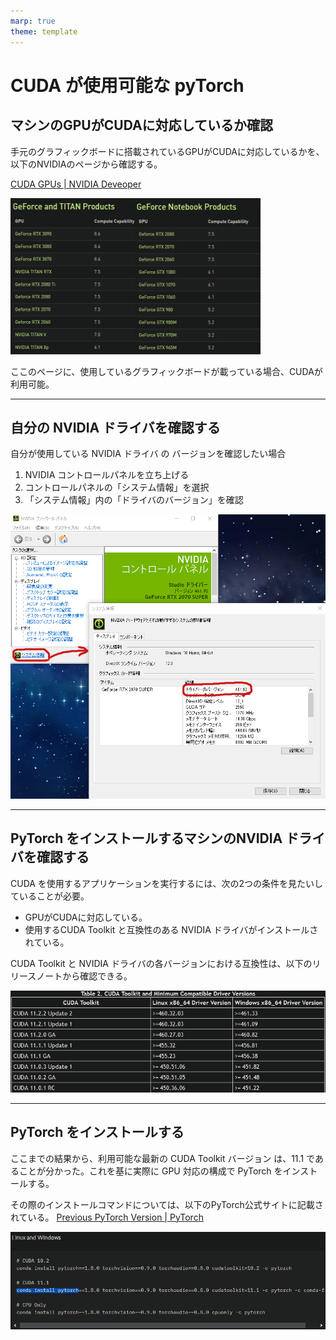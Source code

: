 ```yaml
---
marp: true
theme: template
---
```


# CUDA が使用可能な pyTorch

## マシンのGPUがCUDAに対応しているか確認

手元のグラフィックボードに搭載されているGPUがCUDAに対応しているかを、以下のNVIDIAのページから確認する。

[CUDA GPUs | NVIDIA Deveoper](https://developer.nvidia.com/cuda-gpus)

<img src=https://raw.githubusercontent.com/rurusasu/Diary/master/%E7%94%BB%E5%83%8F/2021_0330/CUDA.png width=400, height=250>

ここのページに、使用しているグラフィックボードが載っている場合、CUDAが利用可能。

---

## 自分の NVIDIA ドライバを確認する

自分が使用している NVIDIA ドライバ の バージョンを確認したい場合
1. NVIDIA コントロールパネルを立ち上げる
1. コントロールパネルの「システム情報」を選択
1. 「システム情報」内の「ドライバのバージョン」を確認

![bg right 90%](https://raw.githubusercontent.com/rurusasu/Diary/master/%E7%94%BB%E5%83%8F/2021_0330/Controlle_panel.png)

---

## PyTorch をインストールするマシンのNVIDIA ドライバを確認する

CUDA を使用するアプリケーションを実行するには、次の2つの条件を見たいしていることが必要。
* GPUがCUDAに対応している。
* 使用するCUDA Toolkit と互換性のある NVIDIA ドライバがインストールされている。

CUDA Toolkit と NVIDIA ドライバの各バージョンにおける互換性は、以下のリリースノートから確認できる。

![bg right 90%](https://raw.githubusercontent.com/rurusasu/Diary/master/%E7%94%BB%E5%83%8F/2021_0330/CUDA_version.png)

---

## PyTorch をインストールする

ここまでの結果から、利用可能な最新の CUDA Toolkit バージョン は、11.1 であることが分かった。これを基に実際に GPU 対応の構成で PyTorch をインストールする。

その際のインストールコマンドについては、以下のPyTorch公式サイトに記載されている。
[Previous PyTorch Version | PyTorch](https://pytorch.org/get-started/previous-versions/)

<img src="https://raw.githubusercontent.com/rurusasu/Diary/master/%E7%94%BB%E5%83%8F/2021_0330/PyTorch_install.png" width=700>